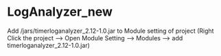 # LogAnalyzer_new

Add /jars/timerloganalyzer_2.12-1.0.jar to Module setting of project (Right Click the project --> Open Module Setting --> Modules --> add timerloganalyzer_2.12-1.0.jar)
